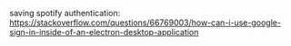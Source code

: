 saving spotify authentication:
https://stackoverflow.com/questions/66769003/how-can-i-use-google-sign-in-inside-of-an-electron-desktop-application